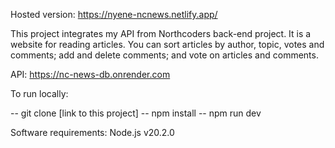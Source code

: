 Hosted version: https://nyene-ncnews.netlify.app/

This project integrates my API from Northcoders back-end project. It is a website for reading articles. You can sort articles by author, topic, votes and comments; add and delete comments; and vote on articles and comments.

API: https://nc-news-db.onrender.com

To run locally:

-- git clone [link to this project]
-- npm install
-- npm run dev

Software requirements: Node.js v20.2.0
